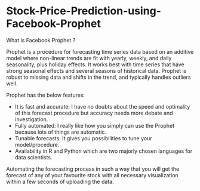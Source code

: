 # Stock-Price-Prediction-using-Facebook-Prophet

What is Facebook Prophet ?

Prophet is a procedure for forecasting time series data based on an additive model where non-linear trends are fit with yearly, weekly, and daily seasonality, plus holiday effects. It works best with time series that have strong seasonal effects and several seasons of historical data. Prophet is robust to missing data and shifts in the trend, and typically handles outliers well.

Prophet has the below features:
- It is fast and accurate: I have no doubts about the speed and optimality of this forecast procedure but accuracy needs more debate and investigation.
- Fully automated: I really like how you simply can use the Prophet because lots of things are automatic.
- Tunable forecasts: It gives you possibilities to tune your model/procedure.
- Availability in R and Python which are two majorly chosen languages for data scientists.


Automating the forecasting process in such a way that you will get the forecast of any of your favourite stock with all necessary visualization within a few seconds of uploading the data.
